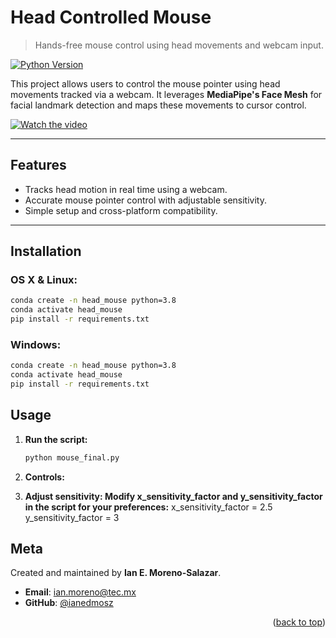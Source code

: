 # **Head Controlled Mouse**
> Hands-free mouse control using head movements and webcam input.

[![Python Version](https://img.shields.io/badge/python-3.8-blue)](https://www.python.org/downloads/release/python-3810/)

This project allows users to control the mouse pointer using head movements tracked via a webcam. It leverages **MediaPipe's Face Mesh** for facial landmark detection and maps these movements to cursor control.

[![Watch the video](https://img.shields.io/badge/YouTube-Click%20to%20Watch-red)](https://youtu.be/your-video-link)

---

## **Features**
- Tracks head motion in real time using a webcam.
- Accurate mouse pointer control with adjustable sensitivity.
- Simple setup and cross-platform compatibility.

---

## **Installation**

### OS X & Linux:
```bash
conda create -n head_mouse python=3.8
conda activate head_mouse
pip install -r requirements.txt
```

### Windows: 

``` bash
conda create -n head_mouse python=3.8
conda activate head_mouse
pip install -r requirements.txt
```

## **Usage**

1. **Run the script:**
   ```bash
   python mouse_final.py
   ```
2. **Controls:**
   

4. **Adjust sensitivity: Modify x_sensitivity_factor and y_sensitivity_factor in the script for your preferences:**
   x_sensitivity_factor = 2.5
   y_sensitivity_factor = 3


## **Meta**

Created and maintained by **Ian E. Moreno-Salazar**.

- **Email**: [ian.moreno@tec.mx](mailto:ianeduardomoreno98@gmail.com )
- **GitHub**: [@ianedmosz](https://github.com/ianedmosz)

<p align="right">(<a href="#readme-top">back to top</a>)</p>


